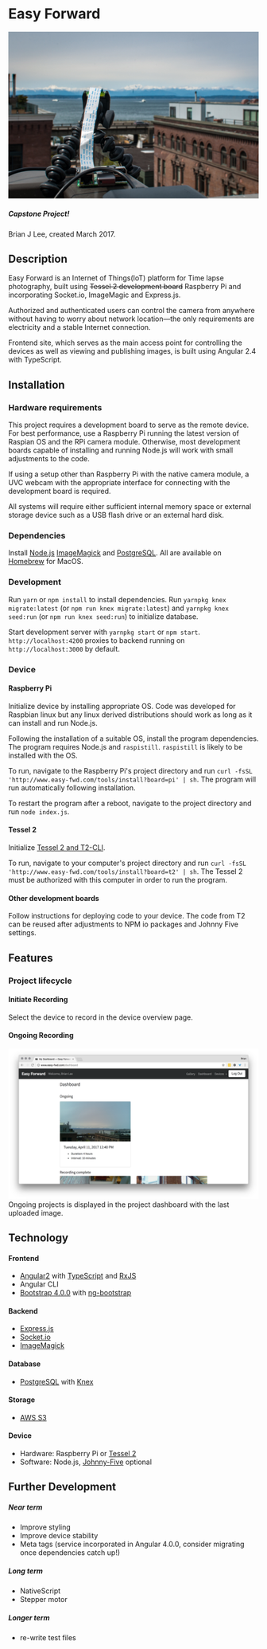 # Easy Forward

![Photo of device](./readme/device.jpg)

##### Capstone Project!
Brian J Lee, created March 2017.

## Description

Easy Forward is an Internet of Things(IoT) platform for Time lapse photography, built using ~~Tessel 2 development board~~ Raspberry Pi and incorporating Socket.io, ImageMagic and Express.js.

Authorized and authenticated users can control the camera from anywhere without having to worry about network location—the only requirements are electricity and a stable Internet connection.

Frontend site, which serves as the main access point for controlling the devices as well as viewing and publishing images, is built using Angular 2.4 with TypeScript.

## Installation

### Hardware requirements
This project requires a development board to serve as the remote device. For best performance, use a Raspberry Pi running the latest version of Raspian OS and the RPi camera module. Otherwise, most development boards capable of installing and running Node.js will work with small adjustments to the code.

If using a setup other than Raspberry Pi with the native camera module, a UVC webcam with the appropriate interface for connecting with the development board is required.

All systems will require either sufficient internal memory space or external storage device such as a USB flash drive or an external hard disk.

### Dependencies
Install [Node.js]() [ImageMagick](https://www.imagemagick.org/script/download.php) and [PostgreSQL](https://www.postgresql.org/download/). All are available on [Homebrew](https://brew.sh/) for MacOS.

### Development
Run `yarn` or `npm install` to install dependencies. Run `yarnpkg knex migrate:latest` (or `npm run knex migrate:latest`) and `yarnpkg knex seed:run` (or `npm run knex seed:run`) to initialize database.

Start development server with `yarnpkg start` or `npm start`. `http://localhost:4200` proxies to backend running on `http://localhost:3000` by default.

### Device
#### Raspberry Pi
Initialize device by installing appropriate OS. Code was developed for Raspbian linux but any linux derived distributions should work as long as it can install and run Node.js.

Following the installation of a suitable OS, install the program dependencies. The program requires Node.js and `raspistill`. `raspistill` is likely to be installed with the OS.

To run, navigate to the Raspberry Pi's project directory and run `curl -fsSL 'http://www.easy-fwd.com/tools/install?board=pi' | sh`. The program will run automatically following installation.

To restart the program after a reboot, navigate to the project directory and run `node index.js`.

#### Tessel 2
Initialize [Tessel 2 and T2-CLI](http://tessel.github.io/t2-start/).

To run, navigate to your computer's project directory and run `curl -fsSL 'http://www.easy-fwd.com/tools/install?board=t2' | sh`. The Tessel 2 must be authorized with this computer in order to run the program.

#### Other development boards
Follow instructions for deploying code to your device. The code from T2 can be reused after adjustments to NPM io packages and Johnny Five settings.

## Features


### Project lifecycle
#### Initiate Recording
Select the device to record in the device overview page. 

#### Ongoing Recording
![screenshot, ongoing](./readme/sc1.png) 
Ongoing projects is displayed in the project dashboard with the last uploaded image.

## Technology

#### Frontend
* [Angular2](https://angular.io) with [TypeScript](https://www.typescriptlang.org/) and [RxJS](http://reactivex.io/rxjs/)
* Angular CLI
* [Bootstrap 4.0.0](http://v4-alpha.getbootstrap.com/) with [ng-bootstrap](https://ng-bootstrap.github.io/#/home)

#### Backend
* [Express.js](https://expressjs.com)
* [Socket.io](https://socket.io)
* [ImageMagick](https://www.imagemagick.org/script/index.php)

#### Database
* [PostgreSQL](https://postgresql.org) with [Knex](https://knexjs.org)

#### Storage
* [AWS S3](https://aws.amazon.com/s3/)

#### Device
* Hardware: Raspberry Pi or [Tessel 2](https://tessel.io/)
* Software: Node.js, [Johnny-Five](http://johnny-five.io/) optional

## Further Development

##### Near term 
* Improve styling
* Improve device stability
* Meta tags (service incorporated in Angular 4.0.0, consider migrating once dependencies catch up!)

##### Long term
* NativeScript
* Stepper motor

##### Longer term
* re-write test files